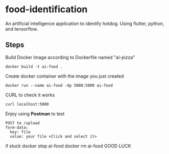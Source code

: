 # food-identification
An artificial intelligence application to identify hotdog. Using flutter, python, and tensorflow. 

Steps
--------
Build Docker Image according to Dockerfile named "ai-pizza"
```
docker build -t ai-food .
```

Create docker container with the image you just created
```
docker run --name ai-food -dp 5000:5000 ai-food
```

CURL to check it works
```
curl localhost:5000
```

Enjoy using <b>Postman</b> to test
```
POST to /upload
form-data:
  key: file
  value: your file <Click and select it>
```
if stuck
docker stop ai-food 
docker rm ai-food 
GOOD LUCK